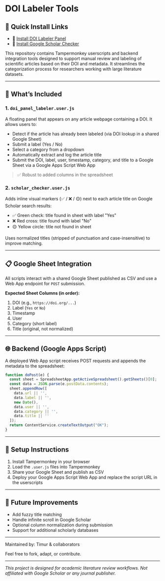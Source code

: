 # DOI Labeler Tools

## 🚀 Quick Install Links

- 🔗 [Install DOI Labeler Panel](https://timnik82.github.io/doi-labeler-tools/doi_panel_labeler.user.js)
- 🔗 [Install Google Scholar Checker](https://timnik82.github.io/doi-labeler-tools/scholar_checker.user.js)

This repository contains Tampermonkey userscripts and backend integration tools designed to support manual review and labeling of scientific articles based on their DOI and metadata. It streamlines the categorization process for researchers working with large literature datasets.

---

## 🔧 What’s Included

### 1. `doi_panel_labeler.user.js`

A floating panel that appears on any article webpage containing a DOI. It allows users to:

* Detect if the article has already been labeled (via DOI lookup in a shared Google Sheet)
* Submit a label (Yes / No)
* Select a category from a dropdown
* Automatically extract and log the article title
* Submit the DOI, label, user, timestamp, category, and title to a Google Sheet via a Google Apps Script Web App

> ✅ Robust to added columns in the spreadsheet

### 2. `scholar_checker.user.js`

Adds inline visual markers (✅ / ❌ / 🟡) next to each article title on Google Scholar search results:

* ✅ Green check: title found in sheet with label "Yes"
* ❌ Red cross: title found with label "No"
* 🟡 Yellow circle: title not found in sheet

Uses normalized titles (stripped of punctuation and case-insensitive) to improve matching.

---

## 📋 Google Sheet Integration

All scripts interact with a shared Google Sheet published as CSV and use a Web App endpoint for `POST` submission.

**Expected Sheet Columns (in order):**

1. DOI (e.g., `https://doi.org/...`)
2. Label (`Yes` or `No`)
3. Timestamp
4. User
5. Category (short label)
6. Title (original, not normalized)

---

## 🌐 Backend (Google Apps Script)

A deployed Web App script receives POST requests and appends the metadata to the spreadsheet:

```javascript
function doPost(e) {
  const sheet = SpreadsheetApp.getActiveSpreadsheet().getSheets()[0];
  const data = JSON.parse(e.postData.contents);
  sheet.appendRow([
    data.url || '',
    data.label || '',
    new Date(),
    data.user || '',
    data.category || '',
    data.title || ''
  ]);
  return ContentService.createTextOutput("OK");
}
```

---

## 🧪 Setup Instructions

1. Install Tampermonkey in your browser
2. Load the `.user.js` files into Tampermonkey
3. Share your Google Sheet and publish as CSV
4. Deploy your Google Apps Script Web App and replace the script URL in the userscripts

---

## 📌 Future Improvements

* Add fuzzy title matching
* Handle infinite scroll in Google Scholar
* Optional column normalization during submission
* Support for additional scholarly databases

---

Maintained by: Timur & collaborators

Feel free to fork, adapt, or contribute.

---

*This project is designed for academic literature review workflows. Not affiliated with Google Scholar or any journal publisher.*
